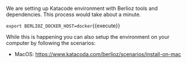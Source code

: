 We are setting up Katacode environment with Berlioz tools and dependencies. This process would take about a minute.  

`export BERLIOZ_DOCKER_HOST=docker`{{execute}}

While this is happening you can also setup the environment on your computer by following the scenarios:
* MacOS: https://www.katacoda.com/berlioz/scenarios/install-on-mac